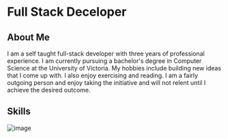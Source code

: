 # Full Stack Deceloper 

## About Me 
I am a self taught full-stack developer with three years of professional experience. I am currently pursuing a bachelor's degree in Computer Science at the University of Victoria. My hobbies include building new ideas that I come up with. I also enjoy exercising and reading. I am a fairly outgoing person and enjoy taking the initiative and will not relent until I achieve the desired outcome. 

## Skills
![image](https://img.shields.io/badge/VSCode-0078D4?style=for-the-badge&logo=visual%20studio%20code&logoColor=white)
